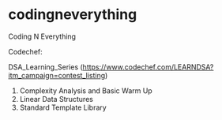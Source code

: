 # codingneverything
Coding N Everything

Codechef:

DSA_Learning_Series (https://www.codechef.com/LEARNDSA?itm_campaign=contest_listing)

1) Complexity Analysis and Basic Warm Up
2) Linear Data Structures
3) Standard Template Library


    

